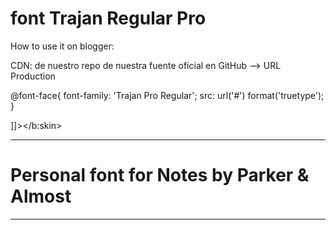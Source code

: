 # font Trajan Regular Pro

How to use it on blogger: 

CDN: de nuestro repo de nuestra fuente oficial en GitHub   -->
URL Production

@font-face{ 
   font-family: 'Trajan Pro Regular';
   src: url('#') format('truetype');
}



]]></b:skin>





------------------------------------------------------------------------------------------------------------------------------------------

# Personal font for Notes by Parker &amp; Almost

------------------------------------------------------------------------------------------------------------------------------------------
